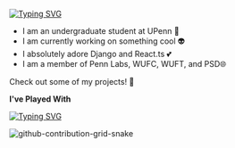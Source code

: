 [![Typing SVG](https://readme-typing-svg.demolab.com?font=Fira+Code&pause=1000&color=1FF71D&width=435&lines=Hey+there!;My+name+is+Alex!;Welcome+to+my+GitHub+profile)](https://git.io/typing-svg) 

- I am an undergraduate student at UPenn 📘
- I am currently working on something cool 👽
- I absolutely adore Django and React.ts 💕
- I am a member of Penn Labs, WUFC, WUFT, and PSD🌐

Check out some of my projects! 🚀




**I've Played With**


[![Typing SVG](https://readme-typing-svg.demolab.com?font=Fira+Code&duration=2000&pause=1000&color=F71581&width=435&lines=Django;React.js;Next.js;Express.js;PostgreSQL;MongoDB;Docker;Kubernetes)](https://git.io/typing-svg)

![github-contribution-grid-snake](https://user-images.githubusercontent.com/103473998/215005781-4b2dbed8-5ddb-44bc-b7e1-947a088872bc.gif)

